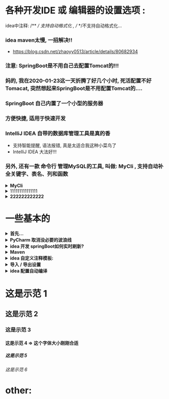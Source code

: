 ﻿# 各种开发IDE 或 编辑器的设置选项 :
idea中注释:  /** */ 支持自动格式化  ,  /* */不支持自动格式化...


### idea maven太慢, 一招解决!!
* https://blog.csdn.net/zhaoyy0513/article/details/80682934
	


### 注意: SpringBoot是不用自己去配置Tomcat的!!!
### 妈的, 我在2020-01-23这一天折腾了好几个小时, 死活配置不好Tomacat, 突然想起来SpringBoot是不用配置Tomcat的....
### SpringBoot 自己内置了一个小型的服务器
### 方便快捷, 适用于快速开发


### IntelliJ IDEA 自带的数据库管理工具是真的香
* 支持智能提醒, 语法报错, 真是太适合我这种小菜鸟了
* IntelliJ IDEA 大法好!!!


### 另外, 还有一款 命令行 管理MySQL的工具, 叫做: MyCli , 支持自动补全关键字、表名、列和函数 
<details>
<summary><b> MyCli </b></summary>

```

MyCli 是 MySQL 的专用命令行客户端，可以自动补全和语法高亮显示
安装方法:  pip install mycli   (首先先要安装 python )

mycli -uroot

直接可以进入 MySQL 

支持语法字段/表名自动补全, 提醒, 完美

另外好用的 MySQL 管理客户端有:  
	IntelliJ IDEA 自带的数据库管理工具 (五星级好用, 收费, 可试用)
	SQLyog(收费, 可试用)   
	MySQL-Front(免费)   
	HeidiSQL(免费)

经过使用, 发现 SQLyog 不如 HeidiSQL好用 , 数据有时候已经更新了, 但是在 SQLyog 里面就是刷新不出来


```
</details>












<details>
<summary>111111111111111</summary>

111111111111111
</details>



<details>
<summary><b>222222222222</b></summary>

2222222222222
</details>






# 一些基本的
<details>
<summary><b>首先...</b></summary>

```  


可以直接在 Settings 里面搜索: 比如搜索: font(字体设置)


第一步肯定是字体的设置(大小 颜色):
	字体分为软件界面设置 和 编辑区代码字体设置:
		软件界面字体大小:
			File | Settings | Appearance & Behavior | Appearance
				字体大小 16 比较合适
		
		编辑区代码字体设置:
			File | Settings | Editor | Font
			字体大小 18 比较合适
			字体推荐 Fira code
			行间距为 1.3 比较合适,不要太挤


第二就是快捷键的设置:
	File | Settings | Keymap

		关闭当前标签:
		搜索: ctrl + F4 
		再然后搜索 close 设置快捷键

		在系统文件夹打开:
		show in explorer : Alt + E

		格式化代码:
		搜索: format
		设置为: shift + F


第三:
	忽略大小写自动提示:
	打开 setting -> 输入 Completion
	有一个 code Completion项目 点击去
	有个match case,  把那个钩去掉


其他:
代码颜色的设置:
	File | Settings | Editor | Color Scheme

	CTRL + alt + S 进入 settings 界面 -> 输入 color 
	常用的需要配置颜色的有:
	java
	JavaScript
	html
	css
	xml

	常用的有:
	//
	/* */
	/** */
	""




	idea 自动补全代码 
		Alt + 回车键(enter)
	比如:
		new User();  直接一键生成  User user = new User();
	(一键导包也是这个快捷键)

	
	
	
	系统自带快捷键:

	Alt + Insert :
		一键生成 getter / setter / toString / 构造方法

		1-- itar  
	生成for循环的快捷键:
		for (var i = 0; i < ii.length; i++) {
				const iiElement = ii[i];
		}

	2-- itin 
		for (var iiKey in ii) {
				
		}

	3-- fori
		for (var i = 0; i < ; i++) {
				
		}
	4-- cl -> console.log()  JavaScript
		需要自己去设置!!!  
		settings -> live Template

	5-- 
		Ctrl + F2 停止程序		

	6--
		Alt + Enter  一键补全代码( new User;  =>  User user = new User();  )




各种版本的Java官方下载:
https://www.oracle.com/technetwork/java/archive-139210.html

设置行号颜色:
settings
Editor
color scheme
General
code -> line number


Found duplicated code(发现了重复的代码)
Settings —> Editor —> Inspections —> General —> Duplicated Code


idea 找不到Tomcat服务器?
打开 settings -> 搜索:plugins
把 tomcat 打上勾


IntelliJ IDEA报Found duplicated code in this file
IntelliJ IDEA编程工具报Found duplicated code in this file错误提示是因为你的代码重复了
IntelliJ IDEA设置步骤如下
File → Settings → Editor → Inspections → General → Duplicated Code.



Pycharm出现太多空格 : Pycharm pep 8 indentation contains tabs
As a temporary workaround:
Alt+Enter
choose "Ignore errors like this"



idea 配置 less:
	首先安装 file watchers 插件: settings -> Plugins -> 搜索:file watchers 插件安装
	重启idea编辑器
	settings -> 搜索 file watchers
	配置less解析器



idea打包javaweb项目,有两种方式 : 一种是war，一种是 war explored
	war不支持热更新(就是你修改html源代码, 不自动更新源码)
	war explored 支持热更新, 修改html内容, 网页也随之改变
	推荐使用 war explored 


```
</details>


















<details>
<summary><b> PyCharm 取消没必要的波浪线</b></summary>

```  

python是门语言代码非常严格的编程语言, 有时候你写的代码并没有错, 只是代码不符合规范, PyCharm也会提出警告(黄色波浪线)

但是这些代码仅仅是不规范, 并没有语法上的错误

如何修改 PyCharm 不让他碍手碍脚呢?

教程如下:

https://blog.csdn.net/xiemanR/article/details/72583718


```
</details>




















<details>
<summary><b> idea 开发 springBoot如何实时刷新?</b></summary>

```  

如果因为旧项目十分臃肿，导致热重启很慢而影响开发效率，
建议直接在POM移除spring-boot-devtools 依赖，然后使用 Ctrl+Shift+F9 进行免启动快速更新！！

2020-01-25 经过测试发现 
Ctrl+Shift+F9 只针对前端内容(html / css / JavaScript)的改动生效
对后端(Java springBoot)的改动并不生效
可以直接在idea里面用 Ctrl+F5 重启 debug  只不过速度比较慢...

教程链接 https://www.jianshu.com/p/f658fed35786	


```
</details>


















<details>
<summary><b>Maven</b></summary>

```  

针对单个项目
在项目的maven配置文件pom.xml里，添加repositories配置即可，如下：

  <repositories>
    <repository>
      <id>aliyun</id>
      <name>aliyun</name>
      <url>http://maven.aliyun.com/nexus/content/groups/public</url>
    </repository>
  </repositories>

```
</details>



















<details>
<summary><b>idea 自定义注释模板:</b></summary>

```  
settings
live templates
点击右边那个加号 弹出 live template
填写 // 
下面 template text 填写:  // $date$ $time$
点击 edit variables 
date选择 data()
time选择 time()
选择应用范围(一般是 Java 和 JavaScript)

最后, 在编辑过程中, 打出 // 然后按一下 Tap 键,
就会一键生成 // 2020/1/26 15:38
```
</details>


































<details>
<summary><b> 导入 / 导出设置 </b></summary>

```  

IntelliJ IDEA导出设置

导出：【File】->【Export Settings】

导入：【File】->【Import Settings】


```

</details>





















<details>
<summary><b>idea 配置自动编译</b></summary>

```  
首先:
	打开 setting 
	搜索: "Java compile" :
		找到: 'build project automatically' 打上勾 ;
		找到 "compile independent modules in parallel (may require larger heap size)" 打上勾;

在 idea 的右上角 , 有个 'edit configurations' 点击进去 (就是每次点击 Run/debug 的地方) , 
有个 'on update action'  ,
选择 : hot swap classes and update trigger file if failed
下面就选择: update classess and resouses

* 如果上述还是不行的话, 最后一招:
	按住 shift + alt + ctrl + /   会弹出一个对话框 , 选择: Registry 
	找到:
		comiler.perform.outputs.refresh.on.start
		compiler.automake.allow.when.app.running
	这两行打上勾

```
</details>





# 这是示范 1
## 这是示范 2
### 这是示范 3
#### 这是示范 4  => 这个字体大小刚刚合适
##### 这是示范 5
###### 这是示范 6




# other:


